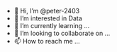 - 👋 Hi, I’m @peter-2403
- 👀 I’m interested in  Data
- 🌱 I’m currently learning ...
- 💞️ I’m looking to collaborate on ...
- 📫 How to reach me ...

<!---
peter-2403/peter-2403 is a ✨ special ✨ repository because its `README.md` (this file) appears on your GitHub profile.
You can click the Preview link to take a look at your changes.
--->

